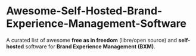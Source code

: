 # Awesome-Self-Hosted-Brand-Experience-Management-Software
A curated list of awesome **free as in freedom** (libre/open source) and **self-hosted** software for **Brand Experience Management (BXM)**.
